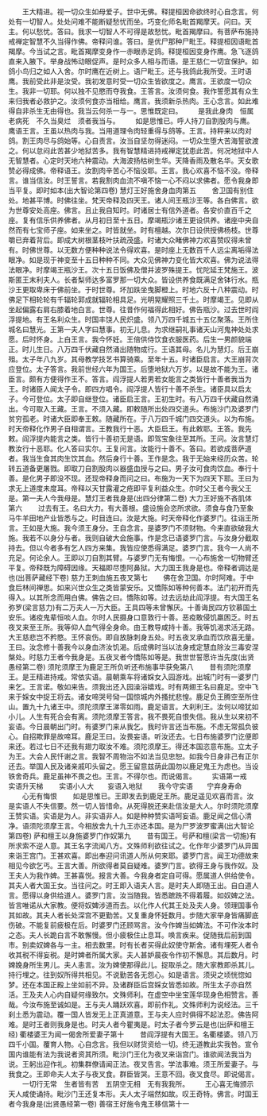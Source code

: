 <!-- { "loadSidebar": true } -->
　　王大精进。视一切众生如母爱子。世中无佛。释提桓因命欲终时心自念言。何处有一切智人。处处问难不能断疑愁忧而坐。巧变化师名毗首羯摩天。问曰。天主。何以愁忧。答曰。我求一切智人不可得是故愁忧。毗首羯摩曰。有菩萨布施持戒禅定智慧不久当得作佛。帝释问谁。答曰。是优尸那种尸毗王。释提桓因语毗首羯摩。今当试之言。毗首羯摩变身作一赤眼赤足鸽。释提桓因变身作鹰。急飞逐鸽直来入腋下。举身战怖动眼促声。是时众多人相与而语。是王慈仁一切宜保护。如鸽小鸟归之如人入舍。尔时鹰在近树上。语尸毗王。还与我鸽此我所受。王时语鹰。我前受此非是汝受。我初发意时受一切众生皆欲度之。鹰言。王欲度一切众生。我非一切耶。何以独不见愍而夺我食。王答言。汝须何食。我作誓愿其有众生来归我者必救护之。汝须何食亦当相给。鹰言。我须新杀热肉。王心念言。如此难得自非杀生无由得也。我当云何杀一与一。思惟既定曰。
　　是我此身肉　恒属老病死　不久当臭烂　须者我当与。
　　如是思惟已。呼人持刀自割股肉与鹰。鹰语王言。王虽以热肉与我。当用道理令肉轻重得与鸽等。王言。持秤来以肉对鸽。割王肉尽与鸽始等。心自责言。汝当自坚勿得迷闷。一切众生堕大苦海誓欲渡之。何以怠闷此苦甚少地狱苦多。我有智慧精进持戒禅定犹患此苦。何况地狱中人无智慧者。心定时天地六种震动。大海波扬枯树生华。天降香雨及散名华。天女歌赞必得成佛。帝释语王。汝割肉辛苦心不恼没耶。王言。我心欢喜不恼不没。帝释言。谁当信汝。时王誓言。若我割肉血流不嗔不恼一心不闷以求佛者。愿令我身即当平复。即时如本(出大智论第四卷)
慧灯王好施舍身血肉第五
　　舍卫国有别住处。地甚平博。时佛往坐。梵天帝释及四天王。诸人间王瓶沙王等。各白佛言。欲为世尊安处高座。佛言。且止我自知时。时诸居士有信外道者。各安价直百千之座。复有信乐供养佛者。从月初日至十五日。摩竭瓶沙诸王更设供养。诸座中央自然而有七宝师子座。如来坐之。时皆就坐。时有檀越。次尔日设供授佛杨枝。世尊嚼已弃着背后。即成大树根茎枝叶扶疏茂盛。时诸大众睹佛神力欢喜赞叹得未曾有。时佛世尊。以无数方便种种说法令得欢喜。是时座上无数百千人远尘离垢得法眼净。如是现于神变至十五日种种不同。大众见佛神力变化皆大欢喜。佛为说法得法眼净。时摩竭王瓶沙王。次十五日饭佛及僧并波罗殊提王。忧陀延王梵施王。波斯匿王末利夫人。长者梨师达多富罗那一切大众。皆设供养食既满足舍钵行水。瓶沙王更取卑床于佛前坐。于时世尊。坏加趺坐曳脚橙上。时地六反十八种震动。时佛足下相轮轮有千辐轮郭成就辐轮相具足。光明晃耀照三千土。时摩竭王。见即从坐起偏露右肩右膝着地白言。世尊。往昔作何福得此相好。佛告瓶沙。过去世时阎浮提地。有王名利众生。时国丰饶人民炽盛。领八万四千城五十五亿聚落。王所住城名曰慧光。王第一夫人字曰慧事。初无儿息。为求继嗣礼事诸天山河鬼神处处求愿。后时怀身。上白王言。我今怀妊。王倍供侍饮食衣服医药。后生一男颜貌端正。时儿生日。八万四千伏藏自然涌出随物成行。王语其母。名儿为慧灯。后王崩殂。太子年八九岁。其母教学技艺书算骑乘。至年十五。时诸臣启言。大王崩背次应登位。太子答言。我前世经六年为国王。后堕地狱六万岁。以是故不能为王。诸臣言。颇有方便得作王不。答言。阎浮提人若男若女能言之类皆行十善者我当为王。时诸臣人闻太子令。即四方唱令。阎浮提人皆行十善不杀生。诸臣具以启太子。今可登位。太子即自继登位。诸臣启王言。王初生时。有八万四千伏藏自然涌出。今可取入王藏。王言。不须入藏。即敕随所出处四交道头。布施沙门及婆罗门贫穷孤老。时诸大臣即奉王敕。随藏所在。于八万四千城门四交道头。以为布施。时天帝释化作男子自相谓言。王教我行十恶。大臣启王。有此敕耶。王答。我先敕。阎浮提内能言之类。皆行十善初无是语。即驾宝象往至其所。王问。汝言慧灯教汝行十恶耶。化人答曰实尔。王复问言。汝能行十善不。答曰。若欲成菩萨道者。我当生食其肉生饮其血。然后身行十善。王作是念。我于无始来经历众苦。轮转五道备更屠戮。即取刀自割股肉以器盛血授与之曰。男子汝可食肉饮血。奉行十善。是化男子即没不现。还现帝释身而问之曰。布施为一天下为四天下耶。王曰为求无上道度未度耳。帝释以天甘露灌之疮即平复利益众生。尔时父王者今我父王是。第一夫人今我母是。慧灯王者我身是(出四分律第二卷)
大力王好施不吝肌体第六
　　过去有王。名曰大力。有大善根。盛设施会恣所求欲。须食与食乃至象马牛羊田地产业皆悉与之。时目连曰。汝是大施。时天帝释化作婆罗门。往诣王所言。王如是大施。我今须王身分。王自念言。是婆罗门不须财物。今来直欲破我大施。我若不以身分与者。我则自破大会施事。作是念已语婆罗门言。与汝身分截取持去。但以今者多有乞人四方来集。我皆应使悉得满足。婆罗门言。我今一人尚不充足。何论余人。王即以刀自割其臂。与婆罗门无有悔恨。一心布施舍一切物臂还平复。帝释既为障碍因缘。天福即尽堕阿鼻狱。大力国王我身是也。帝释者调达是也(出菩萨藏经下卷)
慈力王刺血施五夜叉第七
　　佛在舍卫国。尔时阿难。于中食后林间禅思。如来兴世众生之类皆蒙安乐。又憍陈如等种何善本。法门初开而先得入。以其所念而用白佛。佛告之曰。憍陈如等。过去远劫此阎浮提。有大国王名弥罗(梁言慈力)有二万夫人一万大臣。王具四等未曾懈厌。十善诲民四方钦慕国土安乐。诸疫鬼辈恒啖人血。尔时人民摄身口意敦行十善。恶疫敢侵饥羸困乏。时五夜叉来至王所。我等仰人血气得全身命。由王教导咸持十善。我等饥渴求活无路。大王慈悲岂不矜愍。王怀哀伤。即自放脉刺身五处。时五夜叉承血而饮欣喜无量。王曰。汝念修十善我今以身血济汝饥渴。后成佛时当以法身戒定慧血除汝三毒安涅槃处。时慈力王者今我身是。五夜叉者今憍陈如等是。我世世誓愿许当先度(出贤愚经第二卷)
须陀须摩王为鹿足王所负听还布施事毕获免第八
　　昔有须陀须摩王。是王精进持戒。常依实语。晨朝乘车将诸婇女入园游戏。出城门时有一婆罗门来乞。王言诺。敬如来告。须我出还入园澡浴嬉戏。时有两翅王名曰鹿足。空中飞来于婇女中捉王将去。诸女啼哭号恸一国惊城内外搔扰悲惶。鹿足负王腾空至所住山。置九十九诸王中。须陀须摩王涕零如雨。鹿足语言。大刹利王。汝何以啼犹如小儿。人生有死合会有离。须陀须摩王答言。我不畏死自恨失信。我从生以来初不妄语。今日晨朝出门时。有婆罗门来从我乞。我时许言还当布施。不虑无常孤负彼心。自招欺罪是故啼耳。鹿足王曰。汝畏妄语。听汝还去。七日布施婆罗门讫便即来还。若过七日不还我有翅力取汝不难。须陀须摩王。得还本国恣意布施。立太子为王。大会人民忏谢之言。我智不周物治不如法当见忠恕。如我今日身非己有正尔还去。举国人民及诸亲戚叩头留之。愿王留意兹荫此国勿以鹿足鬼王为虑也。当设铁舍奇兵。鹿足虽神不畏之也。王言。不得尔也。而说偈言。
　　实语第一戒　　实语升天梯
　　实语小人大　　妄语入地狱
　　我今守实语　　宁弃身寿命
　　心无有悔恨
　　如是思惟已。王即发去到鹿足王所。鹿足遥见欢喜而言。汝是实语人不失信要。然一切人皆惜命。从死得脱还来赴信汝是大人。尔时须陀须摩王赞实语。实语是为人。非实语非人。如是种种赞实语呵妄语。鹿足闻之信心清净。语须陀须摩王言。今相放舍九十九王亦还本国。是为尸罗波罗蜜满(出大智论第四卷)
萨和檀王以身施婆罗门作奴第九
　　昔有国王。号萨和檀(梁言一切施)有所求索不逆人意。其王名字流闻八方。文殊师利欲往试之。化作年少婆罗门从异国来诣王宫门。王甚欢喜。即出奉迎问讯道人所从何来耶。婆罗门言。闻王功德故来相见今欲乞丐。王言大善。所欲得者莫自疑难。婆罗门言。欲得王身与我作奴。及王夫人为我作婢。王甚喜悦。报言大善。今我身者定自可得。愿属道人供给使令。其夫人者大国王女。当往问之。时王即入语夫人言。是时夫人即随王出。自白道人言。愿得以身供给道人。婆罗门言。汝当随我。皆悉蹠跣不得着履。如奴婢之法。皆言唯诺从大家教。便将奴婢涉道而去。以化作人代其王处及夫人身。领理国事令其如故。其夫人者长处深宫不更勤苦。又复重身怀妊数月。步随大家举身皆痛脚底伤破。不能复前疲极在后。时婆罗门还顾骂言。汝今作婢当如婢法。不可作汝本时之态。夫人长跪白言不敢懈慢。但小疲极住止息耳。唤言疾来。促随我后前到国市。别卖奴婢各与一主。相去数里。时有长者买得此奴使守斯舍。诸有埋死人者令收其税不得妄税。是时婢者所属大家。夫人甚妒晨夜令作初不懈息。其后数月。时婢娩身所生男儿。夫人恚言。汝为婢使那得此儿。捉取杀之。随大家教即杀其儿。持行埋之。往到奴所得共相见。不说勤苦各无怨心。如是语言。须臾之顷恍惚如梦。还在本国正殿上坐如前不异。及诸群臣后宫婇女皆悉如故。所生太子亦自然活。王及夫人心内自疑何缘致尔。文殊师利。在虚空中坐宝莲华现身色相赞言。善哉。今汝布施至诚如是。王与夫人踊跃欢喜。即前作礼。文殊师利为说经法。三千刹土悉为震动。覆一国人皆发无上正真道意。王与夫人应时俱得不起法忍。佛告阿难。是时王者则我身是也。时夫人者今瞿夷是。时太子者今罗云是也(出萨和檀王经)
衢楼婆王为闻一偈舍所爱妻子第十
　　昔阎浮提有大国王。名衢楼婆。领八万四千小国。覆育人物。心自念言。我但以财货资给一切。终无道教此实我咎。宣令国内谁能有法为我说者资其所须。毗沙门王化为夜叉来诣宫门。谁欲闻法我当为说。王躬出迎作礼。初集群僚请闻正法。夜叉告言。学法事难。须王所爱妻子。与我食之。王即命夫人太子与夜叉食。群臣皆哭。王意不回。夜叉食尽。即说偈言。
　　一切行无常　生者皆有苦　五阴空无相　无有我我所。
　　王心喜无悔颁示天人咸使诵持。毗沙门王还复本形。夫人太子端然如故。叹王奇特。佛言。时国王者今我身是(出贤愚经第一卷)
善宿王好施令鬼王移信第十一
